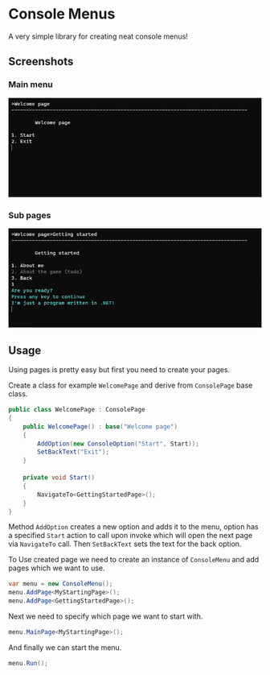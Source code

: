 # Console Menus
A very simple library for creating neat console menus!

## Screenshots

### Main menu
![Main menu](https://github.com/TheNishishiro/Console-Menus/blob/master/ConsoleMenus/Screenshots/MainMenu.png?raw=true)

### Sub pages
![Sub menu](https://github.com/TheNishishiro/Console-Menus/blob/master/ConsoleMenus/Screenshots/SubMenu.png?raw=true)

## Usage

Using pages is pretty easy but first you need to create your pages.

Create a class for example `WelcomePage` and derive from `ConsolePage` base class.

```csharp
public class WelcomePage : ConsolePage
{
    public WelcomePage() : base("Welcome page")
    {
        AddOption(new ConsoleOption("Start", Start));
        SetBackText("Exit");
    }
    
    private void Start()
    {
        NavigateTo<GettingStartedPage>();
    }
}
```

Method `AddOption` creates a new option and adds it to the menu, option has a specified `Start` action to call upon invoke which will open the next page via `NavigateTo` call. 
Then `SetBackText` sets the text for the back option.

To Use created page we need to create an instance of `ConsoleMenu` and add pages which we want to use.

```csharp
var menu = new ConsoleMenu();
menu.AddPage<MyStartingPage>();
menu.AddPage<GettingStartedPage>();
```

Next we need to specify which page we want to start with.

```csharp
menu.MainPage<MyStartingPage>();
```

And finally we can start the menu.

```csharp
menu.Run();
```
